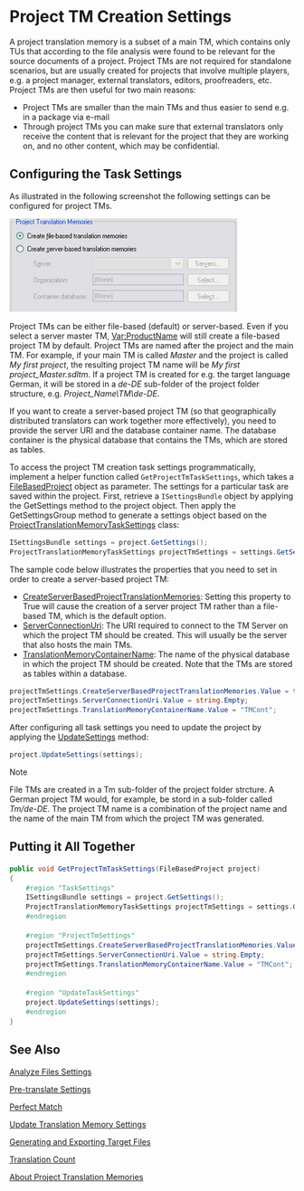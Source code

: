 Project TM Creation Settings
==

A project translation memory is a subset of a main TM, which contains only TUs that according to the file analysis were found to be relevant for the source documents of a project. Project TMs are not required for standalone scenarios, but are usually created for projects that involve multiple players, e.g. a project manager, external translators, editors, proofreaders, etc. Project TMs are then useful for two main reasons:

* Project TMs are smaller than the main TMs and thus easier to send e.g. in a package via e-mail
* Through project TMs you can make sure that external translators only receive the content that is relevant for the project that they are working on, and no other content, which may be confidential.

Configuring the Task Settings
--

As illustrated in the following screenshot the following settings can be configured for project TMs.

![SettingsProjectTms](images/SettingsProjectTms.jpg)


Project TMs can be either file-based (default) or server-based. Even if you select a server master TM, <Var:ProductName> will still create a file-based project TM by default. Project TMs are named after the project and the main TM. For example, if your main TM is called *Master* and the project is called *My first project*, the resulting project TM name will be *My first project_Master.sdltm*. If a project TM is created for e.g. the target language German, it will be stored in a *de-DE* sub-folder of the project folder structure, e.g. *Project_Name\TM\de-DE*.

If you want to create a server-based project TM (so that geographically distributed translators can work together more effectively), you need to provide the server URI and the database container name. The database container is the physical database that contains the TMs, which are stored as tables.

To access the project TM creation task settings programmatically, implement a helper function called ```GetProjectTmTaskSettings```, which takes a [FileBasedProject](../../api/projectautomation/Sdl.ProjectAutomation.FileBased.FileBasedProject.yml) object as parameter. The settings for a particular task are saved within the project. First, retrieve a ```ISettingsBundle``` object by applying the GetSettings method to the project object. Then apply the GetSettingsGroup method to generate a settings object based on the [ProjectTranslationMemoryTaskSettings](../../api/projectautomation/Sdl.ProjectAutomation.Settings.ProjectTranslationMemoryTaskSettings.yml) class:

```CS
ISettingsBundle settings = project.GetSettings();
ProjectTranslationMemoryTaskSettings projectTmSettings = settings.GetSettingsGroup<ProjectTranslationMemoryTaskSettings>();
```

The sample code below illustrates the properties that you need to set in order to create a server-based project TM:

* [CreateServerBasedProjectTranslationMemories](../../api/projectautomation/Sdl.ProjectAutomation.Settings.ProjectTranslationMemoryTaskSettings.yml#Sdl_ProjectAutomation_Settings_ProjectTranslationMemoryTaskSettings_CreateServerBasedProjectTranslationMemories): Setting this property to True will cause the creation of a server project TM rather than a file-based TM, which is the default option.
* [ServerConnectionUri](../../api/projectautomation/Sdl.ProjectAutomation.Settings.ProjectTranslationMemoryTaskSettings.yml#Sdl_ProjectAutomation_Settings_ProjectTranslationMemoryTaskSettings_ServerConnectionUri): The URI required to connect to the TM Server on which the project TM should be created. This will usually be the server that also hosts the main TMs.
* [TranslationMemoryContainerName](../../api/projectautomation/Sdl.ProjectAutomation.Settings.ProjectTranslationMemoryTaskSettings.yml#Sdl_ProjectAutomation_Settings_ProjectTranslationMemoryTaskSettings_TranslationMemoryContainerName): The name of the physical database in which the project TM should be created. Note that the TMs are stored as tables within a database.

```CS
projectTmSettings.CreateServerBasedProjectTranslationMemories.Value = true;
projectTmSettings.ServerConnectionUri.Value = string.Empty;
projectTmSettings.TranslationMemoryContainerName.Value = "TMCont";
```

After configuring all task settings you need to update the project by applying the [UpdateSettings](../../api/projectautomation/Sdl.ProjectAutomation.FileBased.FileBasedProject.yml#Sdl_ProjectAutomation_FileBased_FileBasedProject_UpdateSettings_Sdl_Core_Globalization_Language_Sdl_Core_Settings_ISettingsBundle_) method:

```CS
project.UpdateSettings(settings);
```

>[!NOTE]
>
>File TMs are created in a Tm sub-folder of the project folder strcture. A German project TM would, for example, be stord in a sub-folder called *Tm/de-DE*. The project TM name is a combination of the project name and the name of the main TM from which the project TM was generated.

Putting it All Together
--

```CS
public void GetProjectTmTaskSettings(FileBasedProject project)
{
    #region "TaskSettings"
    ISettingsBundle settings = project.GetSettings();
    ProjectTranslationMemoryTaskSettings projectTmSettings = settings.GetSettingsGroup<ProjectTranslationMemoryTaskSettings>();            
    #endregion

    #region "ProjectTmSettings"
    projectTmSettings.CreateServerBasedProjectTranslationMemories.Value = true;
    projectTmSettings.ServerConnectionUri.Value = string.Empty;
    projectTmSettings.TranslationMemoryContainerName.Value = "TMCont";
    #endregion

    #region "UpdateTaskSettings"
    project.UpdateSettings(settings);
    #endregion
}
```

See Also
--



[Analyze Files Settings](analyze_files_settings.md)

[Pre-translate Settings](project_tm_creation_settings.md)

[Perfect Match](perfect_match.md)

[Update Translation Memory Settings](update_translation_memory_settings.md)

[Generating and Exporting Target Files](generating_and_exporting_target_files.md)

[Translation Count](translation_count.md)

[About Project Translation Memories](about_project_translation_memories.md)